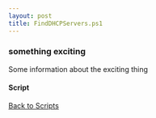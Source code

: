 ```yaml
---
layout: post
title: FindDHCPServers.ps1
---
```


### something exciting

Some information about the exciting thing

#### Script

<script async src="https://gist-it.appspot.com/github.com/BanterBoy/scripts-blog/blob/master/PowerShell/scripts/activeDirectory/FindDHCPServers.ps1" crossorigin="anonymous"></script>

<a href="/menu/_pages/scripts.html">Back to Scripts</a>
